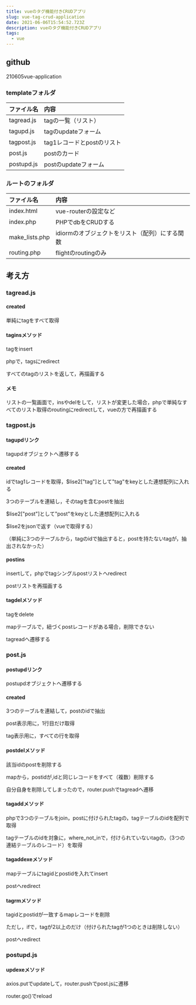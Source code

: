 ```yaml
---
title: vueのタグ機能付きCRUDアプリ
slug: vue-tag-crud-application
date: 2021-06-06T15:54:52.723Z
description: vueのタグ機能付きCRUDアプリ
tags:
  - vue
---
```

## github

210605vue-application

### templateフォルダ
|ファイル名|内容|
|:--|:--|
| tagread.js |tagの一覧（リスト）|
| tagupd.js |tagのupdateフォーム|
| tagpost.js |tag1レコードとpostのリスト|
| post.js |postのカード|
| postupd.js |postのupdateフォーム|

### ルートのフォルダ
|ファイル名|内容|
|:--|:--|
|index.html|vue-routerの設定など|
|index.php|PHPでdbをCRUDする|
|make_lists.php|idiormのオブジェクトをリスト（配列）にする関数|
|routing.php|flightのroutingのみ|

## 考え方

### tagread.js



#### created



単純にtagをすべて取得



#### taginsメソッド



tagをinsert



phpで，tagsにredirect



すべてのtagのリストを返して，再描画する




#### メモ


リストの一覧画面で，insやdelをして，リストが変更した場合，phpで単純なすべてのリスト取得のroutingにredirectして，vueの方で再描画する


### tagpost.js


#### tagupdリンク


tagupdオブジェクトへ遷移する

#### created


idでtag1レコードを取得，$lise2["tag"]として"tag"をkeyとした連想配列に入れる


3つのテーブルを連結し，そのtagを含むpostを抽出


$lise2["post"]として"post"をkeyとした連想配列に入れる


$lise2をjsonで返す（vueで取得する）

（単純に3つのテーブルから，tagのidで抽出すると，postを持たないtagが，抽出されなかった）



#### postins


insertして，phpでtagシングルpostリストへredirect


postリストを再描画する


#### tagdelメソッド



tagをdelete

mapテーブルで，紐づくpostレコードがある場合，削除できない



tagreadへ遷移する



### post.js


#### postupdリンク


postupdオブジェクトへ遷移する

#### created


3つのテーブルを連結して，postのidで抽出


post表示用に，1行目だけ取得


tag表示用に，すべての行を取得





#### postdelメソッド


該当idのpostを削除する


mapから，postidが,idと同じレコードをすべて（複数）削除する


自分自身を削除してしまったので，router.pushでtagreadへ遷移


#### tagaddメソッド


phpで3つのテーブルをjoin，postに付けられたtagの，tagテーブルのidを配列で取得

tagテーブルのidを対象に，where_not_inで，付けられていないtagの，（3つの連結テーブルのレコード）を取得


#### tagaddexeメソッド

mapテーブルにtagidとpostidを入れてinsert

postへredirect



#### tagrmメソッド


tagidとpostidが一致するmapレコードを削除

ただし，ifで，tagが2以上のだけ（付けられたtagが1つのときは削除しない）

postへredirect

### postupd.js


#### updexeメソッド


axios.putでupdateして，router.pushでpost.jsに遷移



router.go()でreload
